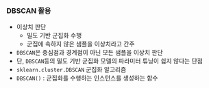 ### DBSCAN 활용
- 이상치 판단
  - 밀도 기반 군집화 수행
  - 군집에 속하지 않은 샘플을 이상치라고 간주
- `DBSCAN`은 중심점과 경계점이 아닌 모든 샘플을 이상치 판단
- 단, `DBSCAN`등의 밀도 기반 군집화 모델의 파라미터 튜닝이 쉽지 않다는 단점
- `sklearn.cluster.DBSCAN` 군집화 알고리즘
- `DBSCAN()` : 군집화를 수행하는 인스턴스를 생성하는 함수